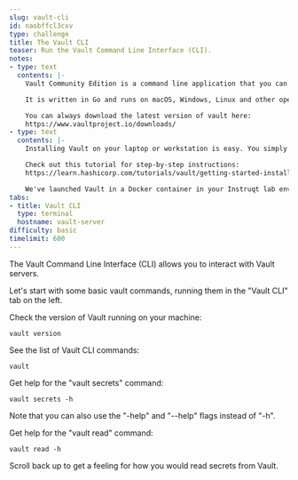 ```yaml
---
slug: vault-cli
id: naobffcl3cxv
type: challenge
title: The Vault CLI
teaser: Run the Vault Command Line Interface (CLI).
notes:
- type: text
  contents: |-
    Vault Community Edition is a command line application that you can download and run from your laptop or virtual workstation.

    It is written in Go and runs on macOS, Windows, Linux and other operating systems.

    You can always download the latest version of vault here:
    https://www.vaultproject.io/downloads/
- type: text
  contents: |-
    Installing Vault on your laptop or workstation is easy. You simply download the zip file, unpack it, and place it somewhere in your PATH.

    Check out this tutorial for step-by-step instructions:
    https://learn.hashicorp.com/tutorials/vault/getting-started-install

    We've launched Vault in a Docker container in your Instruqt lab environment so that you don't need to download or install it.
tabs:
- title: Vault CLI
  type: terminal
  hostname: vault-server
difficulty: basic
timelimit: 600
---
```

The Vault Command Line Interface (CLI) allows you to interact with Vault servers.

Let's start with some basic vault commands, running them in the "Vault CLI" tab on the left.

Check the version of Vault running on your machine:
```
vault version
```

See the list of Vault CLI commands:
```
vault
```

Get help for the "vault secrets" command:
```
vault secrets -h
```
Note that you can also use the "-help" and "--help" flags instead of "-h".

Get help for the "vault read" command:
```
vault read -h
```
Scroll back up to get a feeling for how you would read secrets from Vault.